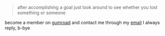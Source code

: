 > after accomplishing a goal just look around to see whether you lost something or someone 

become a member on [gumroad](https://harshkd.gumroad.com/l/member) and contact me through my [email](mailto:hello.harshkd@gmail.com) I always reply, b-bye
